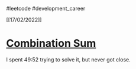 #leetcode #development_career 

[[17/02/2022]]
# [Combination Sum](https://leetcode.com/problems/combination-sum/)
I spent 49:52 trying to solve it, but never got close.

```

```
